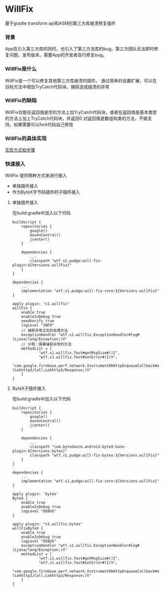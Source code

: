 # WillFix

基于gradle transform api和ASM的第三方库崩溃修复插件


### 背景

App在引入第三方库的同时，也引入了第三方法库的bug。第三方团队无法即时修复问题，发布版本。需要App的开发者自行修复bug。

### WillFix是什么

WillFix是一个可以修复其他第三方库崩溃的插件。
通过简单的设置扩展，可以在目标方法中增加TryCatch代码块，捕获造成崩溃的异常

### WillFix的缺陷

WillFix仅能在返回值是空的方法上加TryCatch代码块，或者在返回值是基本类型的方法上加上TryCatch代码块，并返回0
对返回值是数组和类的方法，不做支持。如果需要可以fork代码自己修改

### WillFix的具体实现

[实现方式和步骤](README_DEV.md)

### 快速接入

WillFix 提供两种方式来进行接入

- 单独插件接入
- 作为ByteX字节码插件的子插件接入

1. 单独插件接入

	在build.gradle中加入以下代码
	
	```
	buildscript {
	    repositories {
	        google()
	        mavenCentral()
	        jcenter()
	    }
	
	    dependencies {
	        ...
	        classpath "wtf.s1.pudge:will-fix-plugin:${Versions.willFix}"
	    }
	}
	
	dependencies {
	    ...
	    implementation "wtf.s1.pudge:will-fix-core:${Versions.willFix}"
	}
	
	apply plugin: "s1.willfix"
	willFix {
	    enable true
	    enableInDebug true
	    needVerify true
	    logLevel "INFO"
	    // 捕获异常之后的处理方法
	    exceptionHandler "wtf.s1.willfix.ExceptionHandler#log#(Ljava/lang/Exception;)V"
	    // 示例：需要捕获异常的方法
	    methodList = [
	            "wtf.s1.willfix.Test#getMsgSize#()I",
                "wtf.s1.willfix.Test#setError#(I)V",
	            "com.google.firebase.perf.network.InstrumentOkHttpEnqueueCallback#onResponse#(Lokhttp3/Call;Lokhttp3/Response;)V"
	    ]
	}
	```

2. ByteX子插件接入

	在build.gradle中加入以下代码
	
	```
	buildscript {
	    repositories {
	        google()
	        mavenCentral()
	        jcenter()
	    }
	
	    dependencies {
	        ...
	        classpath "com.bytedance.android.byteX:base-plugin:${Versions.bytex}"
	        classpath "wtf.s1.pudge:will-fix-bytex:${Versions.willFix}"
	    }
	}
	
	dependencies {
	    ...
	    implementation "wtf.s1.pudge:will-fix-core:${Versions.willFix}"
	}
	
	apply plugin: 'bytex'
	ByteX {
	    enable true
	    enableInDebug true
	    logLevel "DEBUG"
	}

	apply plugin: "s1.willfix.bytex"
	willFixByteX {
	    enable true
	    enableInDebug true
	    logLevel "DEBUG"
	    exceptionHandler "wtf.s1.willfix.ExceptionHandler#log#(Ljava/lang/Exception;)V"
	    methodList = [
	            "wtf.s1.willfix.Test#getMsgSize#()I",
                "wtf.s1.willfix.Test#setError#(I)V",
	            "com.google.firebase.perf.network.InstrumentOkHttpEnqueueCallback#onResponse#(Lokhttp3/Call;Lokhttp3/Response;)V"
	    ]
	}
	```


